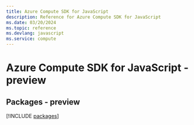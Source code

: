 ```yaml
---
title: Azure Compute SDK for JavaScript
description: Reference for Azure Compute SDK for JavaScript
ms.date: 03/20/2024
ms.topic: reference
ms.devlang: javascript
ms.service: compute
---
```

# Azure Compute SDK for JavaScript - preview
## Packages - preview
[!INCLUDE [packages](compute-index.md)]